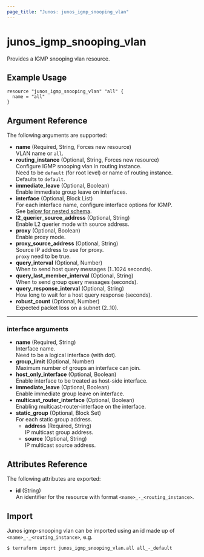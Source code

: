 ```yaml
---
page_title: "Junos: junos_igmp_snooping_vlan"
---
```


# junos_igmp_snooping_vlan

Provides a IGMP snooping vlan resource.

## Example Usage

```hcl
resource "junos_igmp_snooping_vlan" "all" {
  name = "all"
}
```

## Argument Reference

The following arguments are supported:

- **name** (Required, String, Forces new resource)  
  VLAN name or `all`.
- **routing_instance** (Optional, String, Forces new resource)  
  Configure IGMP snooping vlan in routing instance.  
  Need to be `default` (for root level) or name of routing instance.  
  Defaults to `default`.
- **immediate_leave** (Optional, Boolean)  
  Enable immediate group leave on interfaces.
- **interface** (Optional, Block List)  
  For each interface name, configure interface options for IGMP.  
  See [below for nested schema](#interface-arguments).
- **l2_querier_source_address** (Optional, String)  
  Enable L2 querier mode with source address.
- **proxy** (Optional, Boolean)  
  Enable proxy mode.
- **proxy_source_address** (Optional, String)  
  Source IP address to use for proxy.  
  `proxy` need to be true.
- **query_interval** (Optional, Number)  
  When to send host query messages (1..1024 seconds).
- **query_last_member_interval** (Optional, String)  
  When to send group query messages (seconds).
- **query_response_interval** (Optional, String)  
  How long to wait for a host query response (seconds).
- **robust_count** (Optional, Number)  
  Expected packet loss on a subnet (2..10).

---

### interface arguments

- **name** (Required, String)  
  Interface name.  
  Need to be a logical interface (with dot).
- **group_limit** (Optional, Number)  
  Maximum number of groups an interface can join.
- **host_only_interface** (Optional, Boolean)  
  Enable interface to be treated as host-side interface.
- **immediate_leave** (Optional, Boolean)  
  Enable immediate group leave on interface.
- **multicast_router_interface** (Optional, Boolean)  
  Enabling multicast-router-interface on the interface.
- **static_group** (Optional, Block Set)  
  For each static group address.
  - **address** (Required, String)  
    IP multicast group address.
  - **source** (Optional, String)  
    IP multicast source address.

## Attributes Reference

The following attributes are exported:

- **id** (String)  
  An identifier for the resource with format `<name>_-_<routing_instance>`.

## Import

Junos igmp-snooping vlan can be imported using an id made up of `<name>_-_<routing_instance>`, e.g.

```shell
$ terraform import junos_igmp_snooping_vlan.all all_-_default
```
